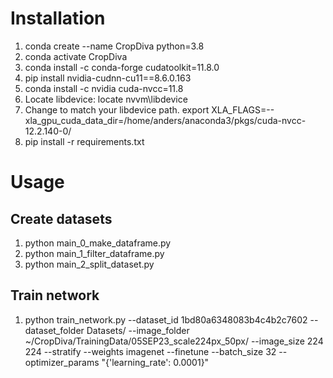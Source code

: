 # Installation
1. conda create --name CropDiva python=3.8
2. conda activate CropDiva
2. conda install -c conda-forge cudatoolkit=11.8.0
3. pip install nvidia-cudnn-cu11==8.6.0.163
3. conda install -c nvidia cuda-nvcc=11.8
3. Locate libdevice: locate nvvm\libdevice
3. Change to match your libdevice path. export XLA_FLAGS=--xla_gpu_cuda_data_dir=/home/anders/anaconda3/pkgs/cuda-nvcc-12.2.140-0/
3. pip install -r requirements.txt


# Usage
## Create datasets
1. python main_0_make_dataframe.py
1. python main_1_filter_dataframe.py
1. python main_2_split_dataset.py

## Train network
1. python train_network.py --dataset_id 1bd80a6348083b4c4b2c7602 --dataset_folder Datasets/ --image_folder ~/CropDiva/TrainingData/05SEP23_scale224px_50px/ --image_size 224 224 --stratify --weights imagenet --finetune --batch_size 32 --optimizer_params "{'learning_rate': 0.0001}"